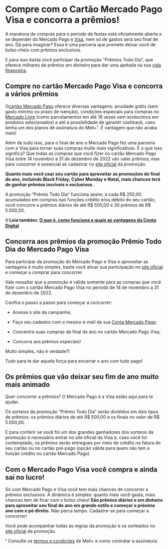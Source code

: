# Compre com o Cartão Mercado Pago Visa e concorra a prêmios!

A maratona de compras para o período de festas está oficialmente aberta e se depender do Mercado Pago e [Visa](https://conteudo.mercadopago.com.br/ja-conhece-o-programa-vai-de-visa-e-seus-beneficios), nem só de gastos será seu final de ano. Dá para imaginar? Essa é uma parceria que promete deixar você de bolso cheio com prêmios exclusivos.

E para isso basta você participar da promoção “Prêmios Todo Dia”, que oferece milhares de prêmios em dinheiro para dar uma ajeitada na sua [vida financeira](https://meubolso.mercadopago.com.br/habitos-que-prejudicam-sua-vida-financeira).

## **Compre no cartão Mercado Pago Visa e concorra a vários prêmios**

O[cartão Mercado Pago](https://meubolso.mercadopago.com.br/conheca-os-benef%C3%ADcios-de-comprar-com-o-cartao-mercado-pago) oferece diversas vantagens: anuidade grátis (sem gasto mínimo ou prazo de isenção), condições especiais para compras no [Mercado Livre](https://conteudo.mercadopago.com.br/conta-mercado-pago-5-beneficios-no-mercado-livre) (como parcelamentos em até 18 vezes sem acréscimos em produtos selecionados) e até a possibilidade de garantir cashback, caso tenha um dos planos de assinatura do Meli+¹. É vantagem que não acaba mais!

Além de tudo isso, para o final de ano o Mercado Pago fez uma parceria com a Visa para tornar suas compras muito mais significativas. E o que isso significa? Que todas as compras que você fizer no cartão Mercado Pago Visa entre 14 novembro a 31 de dezembro de 2022 vão valer prêmios, mas para concorrer é essencial se cadastrar no [site oficial](https://promocoes.visa.com.br/site/mercado-pago/mercado-pago-black-friday/) da promoção.

**Quanto mais você usar seu cartão para aproveitar as promoções do final do ano, incluindo Black Friday, Cyber Monday e Natal, mais chances terá de ganhar prêmios incríveis e exclusivos.**

A promoção “Prêmio Todo Dia” funciona assim: a cada R$ 250,00 acumulados em compras nas funções crédito e/ou débito do seu cartão, você concorre a prêmios diários de até R$ 500,00 e 30 prêmios de R$ 5.000,00.

**💡 Leia também: [O que é, como funciona e quais as vantagens da Conta Digital](https://meubolso.mercadopago.com.br/conta-digital-como-funciona)**

## **Concorra aos prêmios da promoção Prêmio Todo Dia do Mercado Pago Visa**

Para participar da promoção do Mercado Pago e Visa e aproveitar as vantagens é muito simples, basta você ativar sua participação no [site oficial](https://promocoes.visa.com.br/site/mercado-pago/mercado-pago-black-friday/) e começar a comprar para concorrer.

Vale ressaltar que a promoção é válida somente para as compras que você fizer com o cartão Mercado Pago Visa no período de 14 de novembro a 31 de dezembro de 2022.

Confira o passo a passo para começar a concorrer:

- Acesse o site da campanha;

- Faça seu cadastro com o mesmo e-mail da sua [Conta Mercado Pago](https://conteudo.mercadopago.com.br/conta-mercado-pago);

- Concentre suas compras de final de ano no cartão Mercado Pago Visa;

- Concorra aos prêmios especiais!

Muito simples, não é verdade?!

Tudo para te dar aquela força para encerrar o ano com tudo pago!

## **Os prêmios que vão deixar seu fim de ano muito mais animado**

Quer concorrer a prêmios? O Mercado Pago e a Visa estão aqui para te ajudar.

Os sorteios da promoção “Prêmio Todo Dia” serão divididos em dois tipos de prêmios: os prêmios diários de até R$ 500,00 e os finais no valor de R$ 5.000,00.

E para conferir se você foi um dos grandes ganhadores dos sorteios da promoção é necessário entrar no site oficial da Visa e, caso você for contemplado, os prêmios serão entregues por meio de crédito na fatura do seu cartão ou no cartão pré-pago (opção válida para quem não tem a função crédito no cartão Mercado Pago).

## **Com o Mercado Pago Visa você compra e ainda sai no lucro!**

Só com Mercado Pago e Visa você tem mais chances de concorrer a prêmios exclusivos. A dinâmica é simples: quanto mais você gasta, mais chances tem de ficar com o bolso cheio! **São prêmios diários e em dinheiro para aproveitar seu final de ano em grande estilo e começar o próximo ano com o pé direito.** Não perca tempo. Cadastre-se para começar a concorrer!

Você pode acompanhar todas as regras da promoção e os sorteados no [site oficial](https://promocoes.visa.com.br/site/mercado-pago/mercado-pago-black-friday/) da promoção.

¹ Consulte os [termos e condições](https://www.mercadolivre.com.br/ajuda/30487) de Meli+ e como contratar a assinatura.